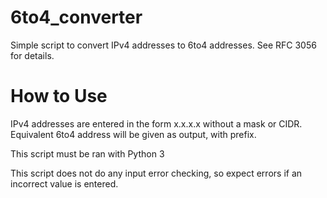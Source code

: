# 6to4_converter
Simple script to convert IPv4 addresses to 6to4 addresses.  See RFC 3056 for details.

# How to Use
IPv4 addresses are entered in the form x.x.x.x without a mask or CIDR. Equivalent 6to4 address will be given as output, with prefix.

This script must be ran with Python 3


This script does not do any input error checking, so expect errors if an incorrect value is entered.
